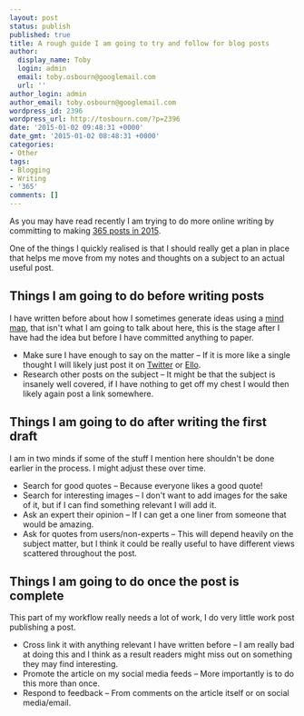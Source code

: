 ```yaml
---
layout: post
status: publish
published: true
title: A rough guide I am going to try and follow for blog posts
author:
  display_name: Toby
  login: admin
  email: toby.osbourn@googlemail.com
  url: ''
author_login: admin
author_email: toby.osbourn@googlemail.com
wordpress_id: 2396
wordpress_url: http://tosbourn.com/?p=2396
date: '2015-01-02 09:48:31 +0000'
date_gmt: '2015-01-02 08:48:31 +0000'
categories:
- Other
tags:
- Blogging
- Writing
- '365'
comments: []
---
```

<p class="p1">As you may have read recently I am trying to do more online writing by committing to making <a href="/365-articles-2015/%20‎">365 posts in 2015</a>.</p>
<p class="p1">One of the things I quickly realised is that I should really get a plan in place that helps me move from my notes and thoughts on a subject to an actual useful post.</p>
<h2 class="p1">Things I am going to do before writing posts</h2>
<p>I have written before about how I sometimes generate ideas using a <a href="/how-i-use-mindnode-to-help-craft-blog-posts/">mind map</a>, that isn't what I am going to talk about here, this is the stage after I have had the idea but before I have committed anything to paper.</p>
<ul>
<li class="p1">Make sure I have enough to say on the matter – If it is more like a single thought I will likely just post it on <a href="https://twitter.com/tosbourn">Twitter</a> or <a href="https://ello.co/tosbourn">Ello</a>.</li>
<li class="p1">Research other posts on the subject – It might be that the subject is insanely well covered, if I have nothing to get off my chest I would then likely again post a link somewhere.</li>
</ul>
<h2 class="p1">Things I am going to do after writing the first draft</h2>
<p>I am in two minds if some of the stuff I mention here shouldn't be done earlier in the process. I might adjust these over time.</p>
<ul>
<li class="p1">Search for good quotes – Because everyone likes a good quote!</li>
<li class="p1">Search for interesting images – I don't want to add images for the sake of it, but if I can find something relevant I will add it.</li>
<li class="p1">Ask an expert their opinion – If I can get a one liner from someone that would be amazing.</li>
<li class="p1">Ask for quotes from users/non-experts – This will depend heavily on the subject matter, but I think it could be really useful to have different views scattered throughout the post.</li>
</ul>
<h2>Things I am going to do once the post is complete</h2>
<p>This part of my workflow really needs a lot of work, I do very little work post publishing a post.</p>
<ul>
<li>Cross link it with anything relevant I have written before – I am really bad at doing this and I think as a result readers might miss out on something they may find interesting.</li>
<li>Promote the article on my social media feeds – More importantly is to do this more than once.</li>
<li>Respond to feedback – From comments on the article itself or on social media/email.</li>
</ul>
